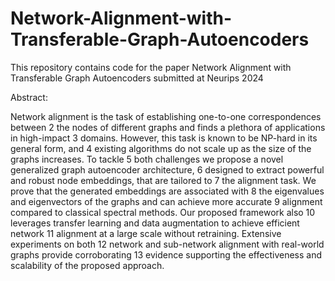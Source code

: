 # Network-Alignment-with-Transferable-Graph-Autoencoders

This repository contains code for the paper Network Alignment with Transferable Graph Autoencoders submitted at Neurips 2024

Abstract: 

Network alignment is the task of establishing one-to-one correspondences between
2 the nodes of different graphs and finds a plethora of applications in high-impact
3 domains. However, this task is known to be NP-hard in its general form, and
4 existing algorithms do not scale up as the size of the graphs increases. To tackle
5 both challenges we propose a novel generalized graph autoencoder architecture,
6 designed to extract powerful and robust node embeddings, that are tailored to
7 the alignment task. We prove that the generated embeddings are associated with
8 the eigenvalues and eigenvectors of the graphs and can achieve more accurate
9 alignment compared to classical spectral methods. Our proposed framework also
10 leverages transfer learning and data augmentation to achieve efficient network
11 alignment at a large scale without retraining. Extensive experiments on both
12 network and sub-network alignment with real-world graphs provide corroborating
13 evidence supporting the effectiveness and scalability of the proposed approach.
